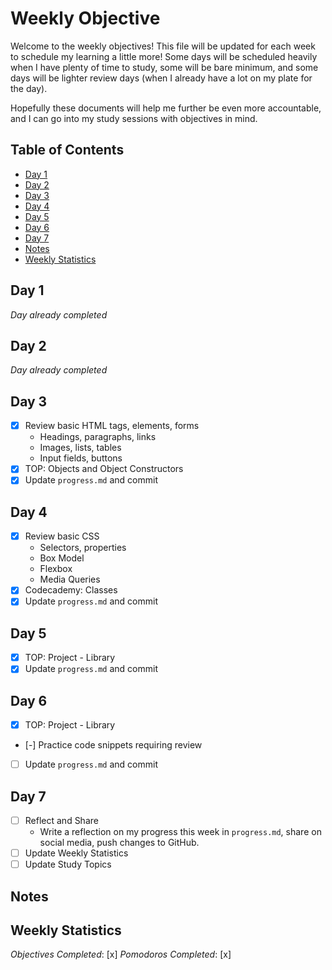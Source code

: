 # Weekly Objective

Welcome to the weekly objectives! This file will be updated for each week to schedule my learning a little more! Some days will be scheduled heavily when I have plenty of time to study, some will be bare minimum, and some days will be lighter review days (when I already have a lot on my plate for the day).

Hopefully these documents will help me further be even more accountable, and I can go into my study sessions with objectives in mind.

## Table of Contents

- [Day 1](#day-1)
- [Day 2](#day-2)
- [Day 3](#day-3)
- [Day 4](#day-4)
- [Day 5](#day-5)
- [Day 6](#day-6)
- [Day 7](#day-7)
- [Notes](#notes)
- [Weekly Statistics](#weekly-statistics)

## Day 1

*Day already completed*

## Day 2

*Day already completed*

## Day 3

- [x] Review basic HTML tags, elements, forms
    - Headings, paragraphs, links
    - Images, lists, tables
    - Input fields, buttons
- [x] TOP: Objects and Object Constructors
- [x] Update `progress.md` and commit

## Day 4

- [x] Review basic CSS
    - Selectors, properties
    - Box Model
    - Flexbox
    - Media Queries
- [x] Codecademy: Classes
- [x] Update `progress.md` and commit

## Day 5

- [x] TOP: Project - Library
- [x] Update `progress.md` and commit

## Day 6

- [x] TOP: Project - Library
- [-] Practice code snippets requiring review
- [ ] Update `progress.md` and commit

## Day 7

- [ ] Reflect and Share
    - Write a reflection on my progress this week in `progress.md`, share on social media, push changes to GitHub.
- [ ] Update Weekly Statistics
- [ ] Update Study Topics

## Notes

## Weekly Statistics

*Objectives Completed*: [x]
*Pomodoros Completed*: [x]